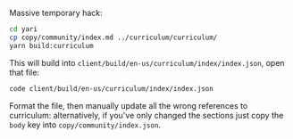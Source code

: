 Massive temporary hack:

```bash
cd yari
cp copy/community/index.md ../curriculum/curriculum/
yarn build:curriculum
```

This will build into `client/build/en-us/curriculum/index/index.json`, open that
file:

```bash
code client/build/en-us/curriculum/index/index.json
```

Format the file, then manually update all the wrong references to curriculum:
alternatively, if you've only changed the sections just copy the `body` key into
`copy/community/index.json`.
